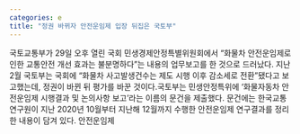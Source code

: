 ```yaml
---
categories: e
title: "정권 바뀌자 안전운임제 입장 뒤집은 국토부"
---
```

국토교통부가 29일 오후 열린 국회 민생경제안정특별위원회에서 “화물차 안전운임제로 인한 교통안전 개선 효과는 불분명하다”는 내용의 업무보고를 한 것으로 드러났다. 지난 2월 국토부는 국회에 “화물차 사고발생건수는 제도 시행 이후 감소세로 전환”됐다고 보고했는데, 정권이 바뀐 뒤 평가를 바꾼 것이다.국토부는 민생안정특위에 ‘화물자동차 안전운임제 시행결과 및 논의사항 보고’라는 이름의 문건을 제출했다. 문건에는 한국교통연구원이 지난 2020년 10월부터 지난해 12월까지 수행한 안전운임제 연구결과를 정리한 내용이 담겨 있다. 안전운임제